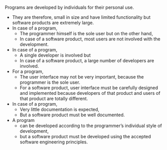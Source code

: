 Programs are developed by individuals for their personal use. 
- They are therefore, small in size and have limited functionality but software products are extremely large.
- In case of a program, 
	- The programmer himself is the sole user but on the other hand, 
	- In case of a software product, most users are not involved with the development. 
- In case of a program, 
	- A single developer is involved but 
	- In case of a software product, a large number of developers are involved.
- For a program, 
	- The user interface may not be very important, because the programmer is the sole user.
	- For a software product, user interface must be carefully designed and implemented because developers of that product and users of that product are totally different. 
- In case of a program,
	- Very little documentation is expected, 
	- But a software product must be well documented. 
- A program 
	- can be developed according to the programmer’s individual style of development,
	- but a software product must be developed using the accepted software engineering principles.